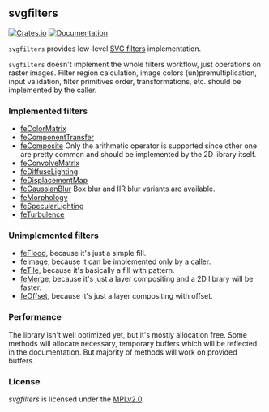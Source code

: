 ## svgfilters
[![Crates.io](https://img.shields.io/crates/v/svgfilters.svg)](https://crates.io/crates/svgfilters)
[![Documentation](https://docs.rs/svgfilters/badge.svg)](https://docs.rs/svgfilters)

`svgfilters` provides low-level [SVG filters](https://www.w3.org/TR/SVG11/filters.html)
implementation.

`svgfilters` doesn't implement the whole filters workflow, just operations on raster images.
Filter region calculation, image colors (un)premultiplication, input validation,
filter primitives order, transformations, etc. should be implemented by the caller.

### Implemented filters

- [feColorMatrix](https://www.w3.org/TR/SVG11/filters.html#feColorMatrixElement)
- [feComponentTransfer](https://www.w3.org/TR/SVG11/filters.html#feComponentTransferElement)
- [feComposite](https://www.w3.org/TR/SVG11/filters.html#feCompositeElement)
  Only the arithmetic operator is supported since other one are pretty common
  and should be implemented by the 2D library itself.
- [feConvolveMatrix](https://www.w3.org/TR/SVG11/filters.html#feConvolveMatrixElement)
- [feDiffuseLighting](https://www.w3.org/TR/SVG11/filters.html#feDiffuseLightingElement)
- [feDisplacementMap](https://www.w3.org/TR/SVG11/filters.html#feDisplacementMapElement)
- [feGaussianBlur](https://www.w3.org/TR/SVG11/filters.html#feGaussianBlurElement)
  Box blur and IIR blur variants are available.
- [feMorphology](https://www.w3.org/TR/SVG11/filters.html#feMorphologyElement)
- [feSpecularLighting](https://www.w3.org/TR/SVG11/filters.html#feSpecularLightingElement)
- [feTurbulence](https://www.w3.org/TR/SVG11/filters.html#feTurbulenceElement)

### Unimplemented filters

- [feFlood](https://www.w3.org/TR/SVG11/filters.html#feFloodElement),
  because it's just a simple fill.
- [feImage](https://www.w3.org/TR/SVG11/filters.html#feImageElement),
  because it can be implemented only by a caller.
- [feTile](https://www.w3.org/TR/SVG11/filters.html#feTileElement),
  because it's basically a fill with pattern.
- [feMerge](https://www.w3.org/TR/SVG11/filters.html#feMergeElement),
  because it's just a layer compositing and a 2D library will be faster.
- [feOffset](https://www.w3.org/TR/SVG11/filters.html#feOffsetElement),
  because it's just a layer compositing with offset.

### Performance

The library isn't well optimized yet, but it's mostly allocation free.
Some methods will allocate necessary, temporary buffers which will be reflected in the documentation.
But majority of methods will work on provided buffers.

### License

*svgfilters* is licensed under the [MPLv2.0](https://www.mozilla.org/en-US/MPL/).
